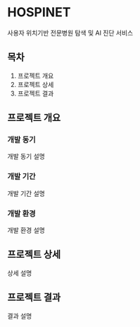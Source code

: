 # HOSPINET
사용자 위치기반 전문병원 탐색 및 AI 진단 서비스

## 목차
1. 프로젝트 개요
3. 프로젝트 상세
4. 프로젝트 결과

## 프로젝트 개요
### 개발 동기
개발 동기 설명
### 개발 기간
개발 기간 설명
### 개발 환경
개발 환경 설명

## 프로젝트 상세
상세 설명

## 프로젝트 결과
결과 설명
